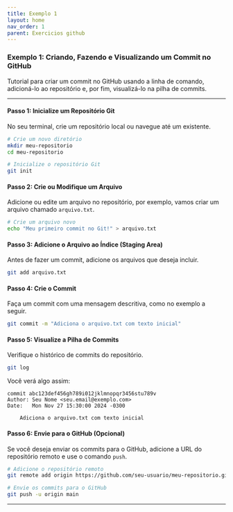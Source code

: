 ```yaml
---
title: Exemplo 1 
layout: home
nav_order: 1
parent: Exercicios github
---
```


<!--Don't delete ths script-->
<script src = "https://polyfill.io/v3/polyfill.min.js?features=es6"></script>
<script id = "MathJax-script" async src="https://cdn.jsdelivr.net/npm/mathjax@3/es5/tex-mml-chtml.js"></script>
<!--Don't delete ths script-->

### Exemplo 1: Criando, Fazendo e Visualizando um Commit no GitHub

Tutorial para criar um commit no GitHub usando a linha de comando, adicioná-lo ao repositório e, por fim, visualizá-lo na pilha de commits. 

---

#### **Passo 1: Inicialize um Repositório Git**
No seu terminal, crie um repositório local ou navegue até um existente. 

```bash
# Crie um novo diretório
mkdir meu-repositorio
cd meu-repositorio

# Inicialize o repositório Git
git init
```

#### **Passo 2: Crie ou Modifique um Arquivo**
Adicione ou edite um arquivo no repositório, por exemplo, vamos criar um arquivo chamado `arquivo.txt`.

```bash
# Crie um arquivo novo
echo "Meu primeiro commit no Git!" > arquivo.txt
```

#### **Passo 3: Adicione o Arquivo ao Índice (Staging Area)**
Antes de fazer um commit, adicione os arquivos que deseja incluir.

```bash
git add arquivo.txt
```

#### **Passo 4: Crie o Commit**
Faça um commit com uma mensagem descritiva, como no exemplo a seguir.

```bash
git commit -m "Adiciona o arquivo.txt com texto inicial"
```

#### **Passo 5: Visualize a Pilha de Commits**
Verifique o histórico de commits do repositório.

```bash
git log
```

Você verá algo assim:

```
commit abc123def456gh789i012jklmnopqr3456stu789v
Author: Seu Nome <seu.email@exemplo.com>
Date:   Mon Nov 27 15:30:00 2024 -0300

    Adiciona o arquivo.txt com texto inicial
```

#### **Passo 6: Envie para o GitHub (Opcional)**
Se você deseja enviar os commits para o GitHub, adicione a URL do repositório remoto e use o comando `push`.

```bash
# Adicione o repositório remoto
git remote add origin https://github.com/seu-usuario/meu-repositorio.git

# Envie os commits para o GitHub
git push -u origin main
```
---
